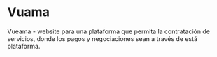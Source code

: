 # Vuama
Vueama - website para una plataforma que permita la contratación de servicios, donde los pagos y negociaciones sean a través de está plataforma.

